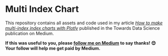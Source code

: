 # Multi Index Chart

This repository contains all assets and code used in my article *[How to make multi-index index charts with Plotly](https://towardsdatascience.com/how-to-make-multi-index-index-charts-with-plotly-4d3984cd7b09)* published in the Towards Data Science publication on Medium.

**If this was useful to you, please [follow me on Medium](https://medium.com/@nkhutorni) to say thanks! 😊 
Your follow will help me get paid by Medium.**
